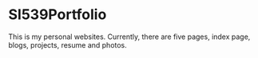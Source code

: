 # SI539Portfolio
This is my personal websites. Currently, there are five pages, index page, blogs, projects, resume and photos.
